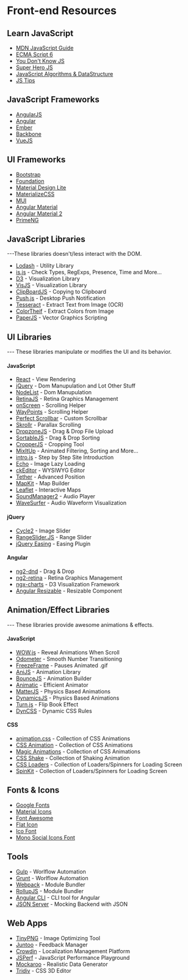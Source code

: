 # Front-end Resources

## Learn JavaScript
- [MDN JavaScript Guide](https://developer.mozilla.org/en-US/docs/Web/JavaScript/Guide)
- [ECMA Script 6](http://es6-features.org)
- [You Don't Know JS](https://github.com/getify/You-Dont-Know-JS)
- [Super Hero JS](http://superherojs.com)
- [JavaScript Algorithms & DataStructure](https://mgechev.github.io/javascript-algorithms)
- [JS Tips](https://github.com/loverajoel/jstips)

## JavaScript Frameworks
- [AngularJS](https://angularjs.org)
- [Angular](https://angular.io)
- [Ember](http://emberjs.com)
- [Backbone](http://backbonejs.org)
- [VueJS](https://vuejs.org)

## UI Frameworks
- [Bootstrap](http://getbootstrap.com)
- [Foundation](http://foundation.zurb.com)
- [Material Design Lite](https://getmdl.io)
- [MaterializeCSS](http://materializecss.com)
- [MUI](https://www.muicss.com)
- [Angular Material](https://material.angularjs.org)
- [Angular Material 2](https://material.angular.io)
- [PrimeNG](http://www.primefaces.org/primeng)

## JavaScript Libraries
---These libraries doesn't/less interact with the DOM.

- [Lodash](https://lodash.com) - Utility Library
- [is.js](http://is.js.org) - Check Types, RegExps, Presence, Time and More...
- [D3](https://d3js.org) - Visualization Library
- [VisJS](http://visjs.org) - Visualization Library
- [ClipBoardJS](https://clipboardjs.com) - Copying to Clipboard
- [Push.js](http://nickersoft.github.io/push.js) - Desktop Push Notification
- [Tesseract](http://tesseract.projectnaptha.com) -  Extract Text from Image (OCR)
- [ColorTheif](http://lokeshdhakar.com/projects/color-thief) - Extract Colors from Image
- [PaperJS](http://paperjs.org) - Vector Graphics Scripting 

## UI Libraries
--- These libraries manipulate or modifies the UI and its behavior.

#### JavaScript
- [React](https://facebook.github.io/react) - View Rendering
- [jQuery](https://jquery.com) - Dom Manupulation and Lot Other Stuff
- [NodeList](https://github.com/eorroe/NodeList.js) - Dom Manupulation
- [RetinaJS](http://imulus.github.io/retinajs) - Retina Graphics Management
- [onScreen](https://github.com/silvestreh/onScreen) - Scrolling Helper
- [WayPoints](http://imakewebthings.com/waypoints) - Scrolling Helper
- [Perfect Scrollbar](https://noraesae.github.io/perfect-scrollbar) - Custom Scrollbar
- [Skrollr](http://prinzhorn.github.io/skrollr) - Parallax Scrolling
- [DropzoneJS](http://www.dropzonejs.com) - Drag & Drop File Upload
- [SortableJS](http://rubaxa.github.io/Sortable) - Drag & Drop Sorting
- [CropperJS](https://fengyuanchen.github.io/cropperjs) - Cropping Tool
- [MixItUp](https://www.kunkalabs.com/mixitup) - Animated Filtering, Sorting and More...
- [intro.js](http://introjs.com) - Step by Step Site Introduction
- [Echo](https://toddmotto.com/labs/echo) - Image Lazy Loading
- [ckEditor](http://ckeditor.com) - WYSIWYG Editor
- [Tether](http://tether.io) - Advanced Position
- [MapKit](https://mapkit.io) - Map Builder
- [Leaflet](http://leafletjs.com) - Interactive Maps
- [SoundManager2](http://www.schillmania.com/projects/soundmanager2/) - Audio Player
- [WaveSurfer](https://wavesurfer-js.org) - Audio Waveform Visualization

#### jQuery
- [Cycle2](http://jquery.malsup.com/cycle2/) - Image Slider
- [RangeSlider.JS](https://andreruffert.github.io/rangeslider.js) - Range Slider
- [jQuery Easing](http://gsgd.co.uk/sandbox/jquery/easing) - Easing Plugin

#### Angular
- [ng2-dnd](https://github.com/akserg/ng2-dnd) - Drag & Drop
- [ng2-retina](https://github.com/matthiaskomarek/ng2-retina) - Retina Graphics Management
- [ngx-charts](https://swimlane.github.io/ngx-charts) - D3 Visualization Framework
- [Angular Resizable](https://github.com/mgechev/ngresizable) - Resizable Component

## Animation/Effect Libraries
--- These libraries provide awesome animations & effects.

#### JavaScript
- [WOW.js](http://mynameismatthieu.com/WOW) - Reveal Animations When Scroll
- [Odometer](http://github.hubspot.com/odometer) - Smooth Number Transitioning
- [FreezeFrame](http://ctrl-freaks.github.io/freezeframe.js) - Pauses Animated .gif
- [AniJS](http://anijs.github.io) - Animation Library
- [BounceJS](http://bouncejs.com) - Animation Builder
- [Animatic](http://lvivski.com/animatic) - Efficient Animator
- [MatterJS](http://brm.io/matter-js) - Physics Based Animations
- [DynamicsJS](http://dynamicsjs.com) - Physics Based Animations
- [Turn.js](http://www.turnjs.com) - Flip Book Effect
- [DynCSS](http://www.vittoriozaccaria.net/dyn-css) - Dynamic CSS Rules

#### CSS
- [animation.css](https://daneden.github.io/animate.css) - Collection of CSS Animations
- [CSS Animation](http://cssanimation.io) - Collection of CSS Animations
- [Magic Animations](https://www.minimamente.com/example/magic_animations) - Collection of CSS Animations
- [CSS Shake](http://elrumordelaluz.github.io/csshake) - Collection of Shaking Animation
- [CSS Loaders](https://projects.lukehaas.me/css-loaders) - Collection of Loaders/Spinners  for Loading Screen
- [SpinKit](http://tobiasahlin.com/spinkit) - Collection of Loaders/Spinners  for Loading Screen

## Fonts & Icons
- [Google Fonts](https://fonts.google.com)
- [Material Icons](https://material.io/icons)
- [Font Awesome](http://fontawesome.io)
- [Flat Icon](http://www.flaticon.com)
- [Ico Font](http://icofont.com)
- [Mono Social Icons Font](http://drinchev.github.io/monosocialiconsfont)

## Tools
- [Gulp](http://gulpjs.com) - Worlflow Automation
- [Grunt](https://gruntjs.com) - Worlflow Automation
- [Webpack](https://webpack.github.io) - Module Bundler
- [RollupJS](http://rollupjs.org) - Module Bundler
- [Angular CLI](https://github.com/angular/angular-cli) - CLI tool for Angular
- [JSON Server](https://github.com/typicode/json-server) - Mocking Backend with JSON

## Web Apps
- [TinyPNG](https://tinypng.com) - Image Optimizing Tool
- [Juntoo](https://juntoo.co/fd.html) - Feedback Manager
- [Crowdin](https://crowdin.com) - Localization Management Platform
- [JSPerf](https://jsperf.com) - JavaScript Performance Playground
- [Mockaroo](http://mockaroo.com) - Realistic Data Generator
- [Tridiv](http://tridiv.com) - CSS 3D Editor